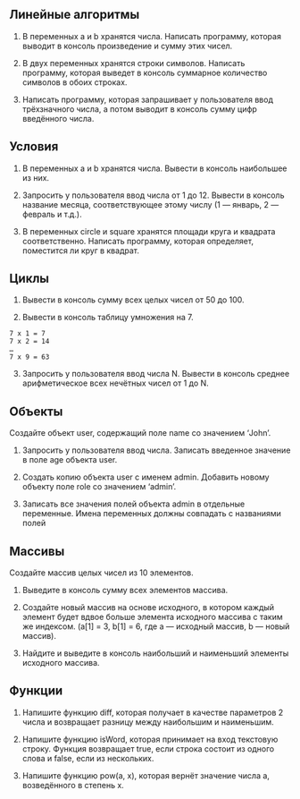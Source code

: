 ## Линейные алгоритмы

1. В переменных a и b хранятся числа. Написать программу, которая выводит в консоль произведение и сумму этих чисел.

2. В двух переменных хранятся строки символов. Написать программу, которая выведет в консоль суммарное количество символов в обоих строках.

3. Написать программу, которая запрашивает у пользователя ввод трёхзначного числа, а потом выводит в консоль сумму цифр введённого числа.

## Условия

1. В переменных a и b хранятся числа. Вывести в консоль наибольшее из них.

2. Запросить у пользователя ввод числа от 1 до 12. Вывести в консоль название месяца, соответствующее этому числу (1 — январь, 2 — февраль и т.д.).

3. В переменных circle и square хранятся площади круга и квадрата соответственно. Написать программу, которая определяет, поместится ли круг в квадрат.

## Циклы

1. Вывести в консоль сумму всех целых чисел от 50 до 100.

2. Вывести в консоль таблицу умножения на 7.

```
7 x 1 = 7
7 x 2 = 14
…
7 x 9 = 63
```

3. Запросить у пользователя ввод числа N. Вывести в консоль среднее арифметическое всех нечётных чисел от 1 до N.

## Объекты

Создайте объект user, содержащий поле name со
значением ‘John’.

1. Запросить у пользователя ввод числа. Записать введенное значение в поле age объекта user.

2. Создать копию объекта user с именем admin. Добавить новому объекту поле role со значением ‘admin’.

3. Записать все значения полей объекта admin в
   отдельные переменные. Имена переменных
   должны совпадать с названиями полей

## Массивы

Создайте массив целых чисел из 10 элементов.

1. Выведите в консоль сумму всех элементов массива.

2. Создайте новый массив на основе исходного, в котором каждый элемент будет вдвое больше элемента исходного массива с таким же индексом. (a[1] = 3, b[1] = 6, где a — исходный массив, b — новый массив).

3. Найдите и выведите в консоль наибольший и
   наименьший элементы исходного массива.

## Функции

1. Напишите функцию diff, которая получает в качестве
   параметров 2 числа и возвращает разницу между
   наибольшим и наименьшим.

2. Напишите функцию isWord, которая принимает на
   вход текстовую строку. Функция возвращает true, если
   строка состоит из одного слова и false, если из
   нескольких.

3. Напишите функцию pow(a, x), которая вернёт
   значение числа a, возведённого в степень x.
